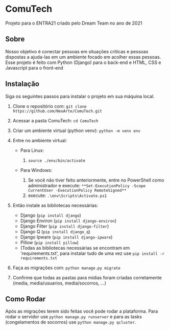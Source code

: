 # ComuTech
Projeto para o ENTRA21 criado pelo Dream Team no ano de 2021

## Sobre
Nosso objetivo é conectar pessoas em situações criticas e pessoas dispostas a ajuda-las em um ambiente focado em acolher essas pessoas.
Esse projeto é feito com Python (Django) para o back-end e HTML, CSS e Javascript para o front-end

## Instalação

Siga os seguintes passos para instalar o projeto em sua máquina local.

1. Clone o repositório com: ``git clone https://github.com/NeoArte/ComuTech.git``
2. Acessar a pasta ComuTech: ``cd ComuTech``
3. Criar um ambiente virtual (python venv): ``python -m venv env``
4. Entre no ambiente virtual:
    - Para Linux:
      1. ``source ./env/bin/activate``
      
    - Para Windows:
      1. Se você não tiver feito anteriormente, entre no PowerShell como administrador e execute: ``**Set-ExecutionPolicy -Scope CurrentUser -ExecutionPolicy RemoteSigned**``
      2. execute: ``.\env\Scripts\Activate.ps1``
      
4. Então instale as bibliotecas necessárias:
    - Django (``pip install django``)
    - Django Environ (``pip install django-environ``)
    - Django Filter (``pip install django-filter``)
    - Django Q (``pip install django_q``)
    - Django Ipware (``pip install django-ipware``)
    - Pillow (``pip install pillow``)
    - (Todas as bibliotecas necessárias se encontram em 'requirements.txt', para instalar tudo de uma vez use `pip install -r requirements.txt`
5. Faça as migrações com: ``python manage.py migrate``
6. Confirme que todas as pastas para midias foram criadas corretamente (media, media/usuarios, media/socorros, ...)

## Como Rodar

Após as migrações terem sido feitas você pode rodar a plataforma. Para rodar o servidor use ``python manage.py runserver`` e para as tasks (congelamentos de socorros) use ``python manage.py qcluster``.

